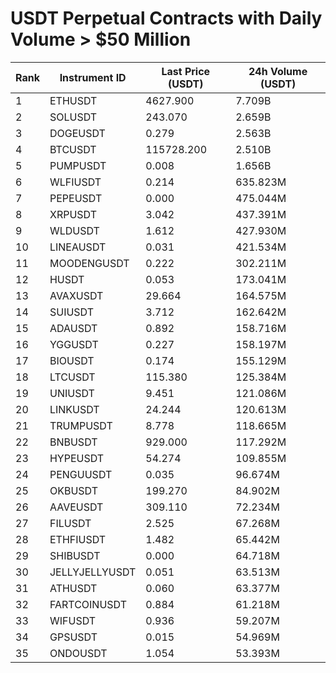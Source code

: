 # USDT Perpetual Contracts with Daily Volume > $50 Million

| Rank | Instrument ID | Last Price (USDT) | 24h Volume (USDT) |
|------|---------------|-------------------|-------------------|
| 1 | ETHUSDT | 4627.900 | 7.709B |
| 2 | SOLUSDT | 243.070 | 2.659B |
| 3 | DOGEUSDT | 0.279 | 2.563B |
| 4 | BTCUSDT | 115728.200 | 2.510B |
| 5 | PUMPUSDT | 0.008 | 1.656B |
| 6 | WLFIUSDT | 0.214 | 635.823M |
| 7 | PEPEUSDT | 0.000 | 475.044M |
| 8 | XRPUSDT | 3.042 | 437.391M |
| 9 | WLDUSDT | 1.612 | 427.930M |
| 10 | LINEAUSDT | 0.031 | 421.534M |
| 11 | MOODENGUSDT | 0.222 | 302.211M |
| 12 | HUSDT | 0.053 | 173.041M |
| 13 | AVAXUSDT | 29.664 | 164.575M |
| 14 | SUIUSDT | 3.712 | 162.642M |
| 15 | ADAUSDT | 0.892 | 158.716M |
| 16 | YGGUSDT | 0.227 | 158.197M |
| 17 | BIOUSDT | 0.174 | 155.129M |
| 18 | LTCUSDT | 115.380 | 125.384M |
| 19 | UNIUSDT | 9.451 | 121.086M |
| 20 | LINKUSDT | 24.244 | 120.613M |
| 21 | TRUMPUSDT | 8.778 | 118.665M |
| 22 | BNBUSDT | 929.000 | 117.292M |
| 23 | HYPEUSDT | 54.274 | 109.855M |
| 24 | PENGUUSDT | 0.035 | 96.674M |
| 25 | OKBUSDT | 199.270 | 84.902M |
| 26 | AAVEUSDT | 309.110 | 72.234M |
| 27 | FILUSDT | 2.525 | 67.268M |
| 28 | ETHFIUSDT | 1.482 | 65.442M |
| 29 | SHIBUSDT | 0.000 | 64.718M |
| 30 | JELLYJELLYUSDT | 0.051 | 63.513M |
| 31 | ATHUSDT | 0.060 | 63.377M |
| 32 | FARTCOINUSDT | 0.884 | 61.218M |
| 33 | WIFUSDT | 0.936 | 59.207M |
| 34 | GPSUSDT | 0.015 | 54.969M |
| 35 | ONDOUSDT | 1.054 | 53.393M |
